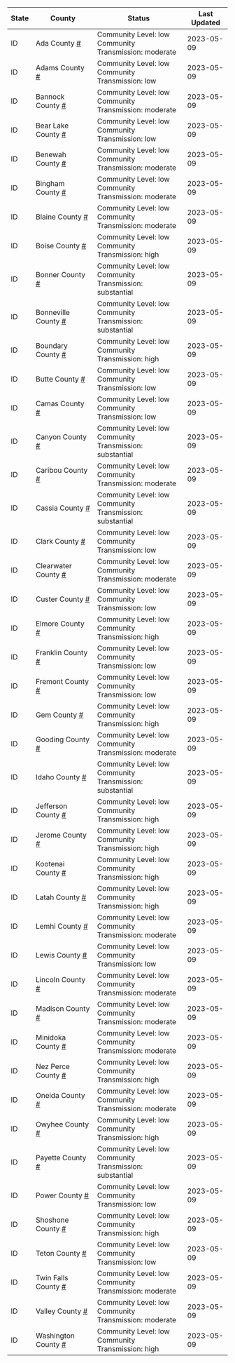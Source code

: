 State | County | Status | Last Updated
--- | --- | --- | --- 
ID | Ada County <a href="#ada_county">#</a> | <a name="ada_county"></a>Community Level: low<br/>Community Transmission: moderate | 2023-05-09
ID | Adams County <a href="#adams_county">#</a> | <a name="adams_county"></a>Community Level: low<br/>Community Transmission: low | 2023-05-09
ID | Bannock County <a href="#bannock_county">#</a> | <a name="bannock_county"></a>Community Level: low<br/>Community Transmission: moderate | 2023-05-09
ID | Bear Lake County <a href="#bear_lake_county">#</a> | <a name="bear_lake_county"></a>Community Level: low<br/>Community Transmission: low | 2023-05-09
ID | Benewah County <a href="#benewah_county">#</a> | <a name="benewah_county"></a>Community Level: low<br/>Community Transmission: moderate | 2023-05-09
ID | Bingham County <a href="#bingham_county">#</a> | <a name="bingham_county"></a>Community Level: low<br/>Community Transmission: moderate | 2023-05-09
ID | Blaine County <a href="#blaine_county">#</a> | <a name="blaine_county"></a>Community Level: low<br/>Community Transmission: moderate | 2023-05-09
ID | Boise County <a href="#boise_county">#</a> | <a name="boise_county"></a>Community Level: low<br/>Community Transmission: high | 2023-05-09
ID | Bonner County <a href="#bonner_county">#</a> | <a name="bonner_county"></a>Community Level: low<br/>Community Transmission: substantial | 2023-05-09
ID | Bonneville County <a href="#bonneville_county">#</a> | <a name="bonneville_county"></a>Community Level: low<br/>Community Transmission: substantial | 2023-05-09
ID | Boundary County <a href="#boundary_county">#</a> | <a name="boundary_county"></a>Community Level: low<br/>Community Transmission: high | 2023-05-09
ID | Butte County <a href="#butte_county">#</a> | <a name="butte_county"></a>Community Level: low<br/>Community Transmission: low | 2023-05-09
ID | Camas County <a href="#camas_county">#</a> | <a name="camas_county"></a>Community Level: low<br/>Community Transmission: low | 2023-05-09
ID | Canyon County <a href="#canyon_county">#</a> | <a name="canyon_county"></a>Community Level: low<br/>Community Transmission: substantial | 2023-05-09
ID | Caribou County <a href="#caribou_county">#</a> | <a name="caribou_county"></a>Community Level: low<br/>Community Transmission: moderate | 2023-05-09
ID | Cassia County <a href="#cassia_county">#</a> | <a name="cassia_county"></a>Community Level: low<br/>Community Transmission: substantial | 2023-05-09
ID | Clark County <a href="#clark_county">#</a> | <a name="clark_county"></a>Community Level: low<br/>Community Transmission: low | 2023-05-09
ID | Clearwater County <a href="#clearwater_county">#</a> | <a name="clearwater_county"></a>Community Level: low<br/>Community Transmission: moderate | 2023-05-09
ID | Custer County <a href="#custer_county">#</a> | <a name="custer_county"></a>Community Level: low<br/>Community Transmission: low | 2023-05-09
ID | Elmore County <a href="#elmore_county">#</a> | <a name="elmore_county"></a>Community Level: low<br/>Community Transmission: high | 2023-05-09
ID | Franklin County <a href="#franklin_county">#</a> | <a name="franklin_county"></a>Community Level: low<br/>Community Transmission: low | 2023-05-09
ID | Fremont County <a href="#fremont_county">#</a> | <a name="fremont_county"></a>Community Level: low<br/>Community Transmission: low | 2023-05-09
ID | Gem County <a href="#gem_county">#</a> | <a name="gem_county"></a>Community Level: low<br/>Community Transmission: high | 2023-05-09
ID | Gooding County <a href="#gooding_county">#</a> | <a name="gooding_county"></a>Community Level: low<br/>Community Transmission: moderate | 2023-05-09
ID | Idaho County <a href="#idaho_county">#</a> | <a name="idaho_county"></a>Community Level: low<br/>Community Transmission: substantial | 2023-05-09
ID | Jefferson County <a href="#jefferson_county">#</a> | <a name="jefferson_county"></a>Community Level: low<br/>Community Transmission: high | 2023-05-09
ID | Jerome County <a href="#jerome_county">#</a> | <a name="jerome_county"></a>Community Level: low<br/>Community Transmission: high | 2023-05-09
ID | Kootenai County <a href="#kootenai_county">#</a> | <a name="kootenai_county"></a>Community Level: low<br/>Community Transmission: high | 2023-05-09
ID | Latah County <a href="#latah_county">#</a> | <a name="latah_county"></a>Community Level: low<br/>Community Transmission: high | 2023-05-09
ID | Lemhi County <a href="#lemhi_county">#</a> | <a name="lemhi_county"></a>Community Level: low<br/>Community Transmission: moderate | 2023-05-09
ID | Lewis County <a href="#lewis_county">#</a> | <a name="lewis_county"></a>Community Level: low<br/>Community Transmission: low | 2023-05-09
ID | Lincoln County <a href="#lincoln_county">#</a> | <a name="lincoln_county"></a>Community Level: low<br/>Community Transmission: moderate | 2023-05-09
ID | Madison County <a href="#madison_county">#</a> | <a name="madison_county"></a>Community Level: low<br/>Community Transmission: moderate | 2023-05-09
ID | Minidoka County <a href="#minidoka_county">#</a> | <a name="minidoka_county"></a>Community Level: low<br/>Community Transmission: moderate | 2023-05-09
ID | Nez Perce County <a href="#nez_perce_county">#</a> | <a name="nez_perce_county"></a>Community Level: low<br/>Community Transmission: high | 2023-05-09
ID | Oneida County <a href="#oneida_county">#</a> | <a name="oneida_county"></a>Community Level: low<br/>Community Transmission: moderate | 2023-05-09
ID | Owyhee County <a href="#owyhee_county">#</a> | <a name="owyhee_county"></a>Community Level: low<br/>Community Transmission: high | 2023-05-09
ID | Payette County <a href="#payette_county">#</a> | <a name="payette_county"></a>Community Level: low<br/>Community Transmission: substantial | 2023-05-09
ID | Power County <a href="#power_county">#</a> | <a name="power_county"></a>Community Level: low<br/>Community Transmission: low | 2023-05-09
ID | Shoshone County <a href="#shoshone_county">#</a> | <a name="shoshone_county"></a>Community Level: low<br/>Community Transmission: high | 2023-05-09
ID | Teton County <a href="#teton_county">#</a> | <a name="teton_county"></a>Community Level: low<br/>Community Transmission: low | 2023-05-09
ID | Twin Falls County <a href="#twin_falls_county">#</a> | <a name="twin_falls_county"></a>Community Level: low<br/>Community Transmission: moderate | 2023-05-09
ID | Valley County <a href="#valley_county">#</a> | <a name="valley_county"></a>Community Level: low<br/>Community Transmission: moderate | 2023-05-09
ID | Washington County <a href="#washington_county">#</a> | <a name="washington_county"></a>Community Level: low<br/>Community Transmission: high | 2023-05-09
